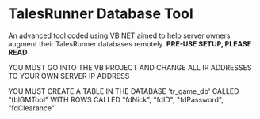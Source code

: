# TalesRunner Database Tool
An advanced tool coded using VB.NET aimed to help server owners augment their TalesRunner databases remotely.
**PRE-USE SETUP, PLEASE READ**

YOU MUST GO INTO THE VB PROJECT AND CHANGE ALL IP ADDRESSES TO YOUR OWN SERVER IP ADDRESS

YOU MUST CREATE A TABLE IN THE DATABASE 'tr_game_db' CALLED "tblGMTool" WITH ROWS CALLED "fdNick", "fdID", "fdPassword", "fdClearance"
